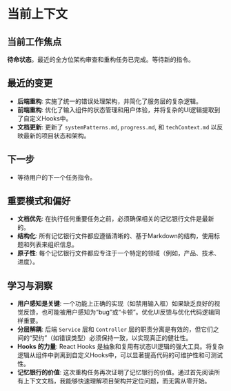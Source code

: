 # 当前上下文

## 当前工作焦点

**待命状态**。最近的全方位架构审查和重构任务已完成。等待新的指令。

## 最近的变更

- **后端重构**: 实施了统一的错误处理架构，并简化了服务层的复杂逻辑。
- **前端重构**: 优化了输入组件的状态管理和用户体验，并将复杂的UI逻辑提取到了自定义Hooks中。
- **文档更新**: 更新了 `systemPatterns.md`, `progress.md`, 和 `techContext.md` 以反映最新的项目状态和架构。

## 下一步

- 等待用户的下一个任务指令。

## 重要模式和偏好

- **文档优先**: 在执行任何重要任务之前，必须确保相关的记忆银行文件是最新的。
- **结构化**: 所有记忆银行文件都应遵循清晰的、基于Markdown的结构，使用标题和列表来组织信息。
- **原子性**: 每个记忆银行文件都应专注于一个特定的领域（例如，产品、技术、进度）。

## 学习与洞察

- **用户感知是关键**: 一个功能上正确的实现（如禁用输入框）如果缺乏良好的视觉反馈，也可能被用户感知为“bug”或“卡顿”。优化UI反馈与优化代码逻辑同样重要。
- **分层解耦**: 后端 `Service` 层和 `Controller` 层的职责分离是有效的，但它们之间的“契约”（如错误类型）必须保持一致，以实现真正的健壮性。
- **Hooks 的力量**: React Hooks 是抽象和复用有状态UI逻辑的强大工具。将复杂逻辑从组件中剥离到自定义Hooks中，可以显著提高代码的可维护性和可测试性。
- **记忆银行的价值**: 这次重构任务再次证明了记忆银行的价值。通过首先阅读所有上下文文档，我能够快速理解项目架构并定位问题，而无需从零开始。
